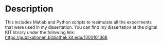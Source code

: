 # Description
This includes Matlab and Python scripts to resimulate all the experiments that were used in my dissertation. You can find my dissertation at the digital KIT library under the following link:
https://publikationen.bibliothek.kit.edu/1000161368

